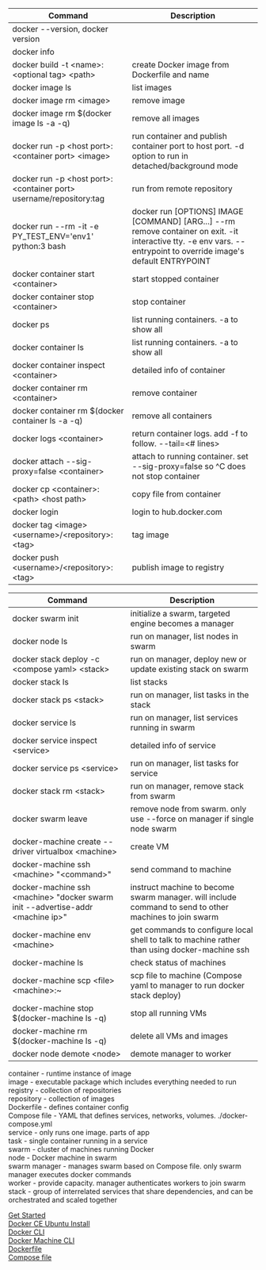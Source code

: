 Command|Description
---|---
docker --version, docker version|
docker info|
docker build -t \<name>:\<optional tag> \<path>|create Docker image from Dockerfile and name
docker image ls|list images
docker image rm \<image>|remove image
docker image rm $(docker image ls -a -q)|remove all images
docker run -p \<host port>:\<container port> \<image>|run container and publish container port to host port. -d option to run in detached/background mode
docker run -p \<host port>:\<container port> username/repository:tag|run from remote repository
docker run --rm -it -e PY_TEST_ENV='env1' python:3 bash|docker run \[OPTIONS] IMAGE \[COMMAND] \[ARG...] --rm remove container on exit. -it interactive tty. -e env vars. --entrypoint to override image's default ENTRYPOINT
docker container start \<container>|start stopped container
docker container stop \<container>|stop container
docker ps|list running containers. -a to show all
docker container ls|list running containers. -a to show all
docker container inspect \<container>|detailed info of container
docker container rm \<container>|remove container
docker container rm $(docker container ls -a -q)|remove all containers
docker logs \<container>|return container logs. add -f to follow. --tail=\<# lines>
docker attach --sig-proxy=false \<container>|attach to running container. set --sig-proxy=false so ^C does not stop container
docker cp \<container>:\<path> \<host path>|copy file from container
docker login|login to hub.docker.com
docker tag \<image> \<username>/\<repository>:\<tag>|tag image
docker push \<username>/\<repository>:\<tag>|publish image to registry


Command|Description
---|---
docker swarm init|initialize a swarm, targeted engine becomes a manager
docker node ls|run on manager, list nodes in swarm
docker stack deploy -c \<compose yaml> \<stack>|run on manager, deploy new or update existing stack on swarm
docker stack ls|list stacks
docker stack ps \<stack>|run on manager, list tasks in the stack
docker service ls|run on manager, list services running in swarm
docker service inspect \<service>|detailed info of service
docker service ps \<service>|run on manager, list tasks for service
docker stack rm \<stack>|run on manager, remove stack from swarm
docker swarm leave|remove node from swarm. only use --force on manager if single node swarm
docker-machine create --driver virtualbox \<machine>|create VM
docker-machine ssh \<machine> "\<command>"|send command to machine
docker-machine ssh \<machine> "docker swarm init --advertise-addr \<machine ip>"|instruct machine to become swarm manager. will include command to send to other machines to join swarm
docker-machine env \<machine>|get commands to configure local shell to talk to machine rather than using docker-machine ssh
docker-machine ls|check status of machines
docker-machine scp \<file> \<machine>:~|scp file to machine (Compose yaml to manager to run docker stack deploy)
docker-machine stop $(docker-machine ls -q)|stop all running VMs
docker-machine rm $(docker-machine ls -q)|delete all VMs and images
docker node demote \<node>|demote manager to worker


container - runtime instance of image  
image - executable package which includes everything needed to run  
registry - collection of repositories  
repository - collection of images  
Dockerfile - defines container config  
Compose file - YAML that defines services, networks, volumes. ./docker-compose.yml  
service - only runs one image. parts of app  
task - single container running in a service  
swarm - cluster of machines running Docker  
node - Docker machine in swarm  
swarm manager - manages swarm based on Compose file. only swarm manager executes docker commands  
worker - provide capacity.  manager authenticates workers to join swarm  
stack - group of interrelated services that share dependencies, and can be orchestrated and scaled together  


[Get Started](https://docs.docker.com/get-started/)  
[Docker CE Ubuntu Install](https://docs.docker.com/install/linux/docker-ce/ubuntu/)  
[Docker CLI](https://docs.docker.com/engine/reference/commandline/cli/)  
[Docker Machine CLI](https://docs.docker.com/machine/reference/)  
[Dockerfile](https://docs.docker.com/engine/reference/builder/)  
[Compose file](https://docs.docker.com/compose/compose-file/)  
